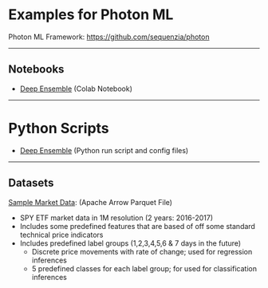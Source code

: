 # Examples for Photon ML

Photon ML Framework: https://github.com/sequenzia/photon

---
## Notebooks

- [Deep Ensemble](notebooks/colab/deep_ensemble.ipynb) (Colab Notebook)

---

# Python Scripts

- [Deep Ensemble](scripts) (Python run script and config files)

---
## Datasets

[Sample Market Data](https://storage.googleapis.com/photon-ml-public/data/SPY_1T_2016_2017.parquet): (Apache Arrow Parquet File)
- SPY ETF market data in 1M resolution (2 years: 2016-2017)
- Includes some predefined features that are based of off some standard technical price indicators
- Includes predefined label groups (1,2,3,4,5,6 & 7 days in the future)
  - Discrete price movements with rate of change; used for regression inferences
  - 5 predefined classes for each label group; for used for classification inferences


